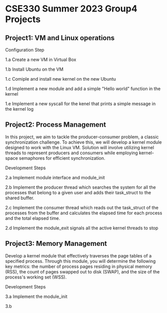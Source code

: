 # CSE330 Summer 2023 Group4 Projects 

## Project1: VM and Linux operations

Configuration Step 

1.a Create a new VM in  Virtual Box 

1.b Install Ubuntu on the VM 

1.c Comiple and install new kernel on the new Ubuntu

1.d Implement a new module and add a simple "Hello world" function in the kernel

1.e Implement a new syscall for the kenel that prints a simple message in the kernel log 


## Project2: Process Management 
In this project, we aim to tackle the producer-consumer problem, a classic synchronization challenge. To achieve this, we will develop a kernel module designed to work with the Linux VM. Solution will involve utilizing kernel threads to represent producers and consumers while employing kernel-space semaphores for efficient synchronization.

Development Steps 

2.a Implement module interface and module_init

2.b Implement the producer thread which searches the system for all the processes that belong to a given user and
adds their task_struct to the shared buffer.

2.c Implement the consumer thread which  reads out the task_struct of the processes from the buffer and calculates
the elapsed time for each process and the total elapsed time. 

2.d Implement the module_exit signals all the active kernel threads to stop 


## Project3: Memory Management 
Develop a kernel module that effectively traverses the page tables of a specified process. Through this module, you will determine the following key metrics: the number of process pages residing in physical memory (RSS), the count of pages swapped out to disk (SWAP), and the size of the process's working set (WSS). 

Development Steps 

3.a Implement the module_init 

3.b 

